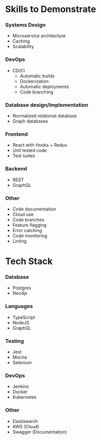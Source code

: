 # Skills to Demonstrate

### Systems Design
* Microservice architecture
* Caching
* Scalability

### DevOps
* CD/CI
  * Automatic builds
  * Dockerization
  * Automatic deployments
  * Code branching

### Database design/Implementation
* Normalized relational database
* Graph databases

### Frontend
* React with Hooks + Redux
* Unit tested code
* Test suites

### Backend
* REST
* GraphQL

### Other
* Code documentation
* Cloud use
* Code branches
* Feature flagging 
* Error catching
* Code monitoring
* Linting

  
# Tech Stack

### Database
* Postgres
* Neo4js

### Languages
* TypeScript
* NodeJS
* GraphQL

### Testing
* Jest
* Mocha
* Selenium

### DevOps
* Jenkins
* Docker
* Kubernetes

### Other
* Elastisearch
* AWS (Cloud)
* Swagger (Documentation)